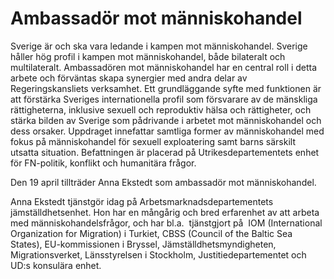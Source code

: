 # Ambassadör mot människohandel

Sverige är och ska vara ledande i kampen mot människohandel. Sverige håller hög profil i kampen mot människohandel, både bilateralt och multilateralt. Ambassadören mot människohandel har en central roll i detta arbete och förväntas skapa synergier med andra delar av Regeringskansliets verksamhet. Ett grundläggande syfte med funktionen är att förstärka Sveriges internationella profil som försvarare av de mänskliga rättigheterna, inklusive sexuell och reproduktiv hälsa och rättigheter, och stärka bilden av Sverige som pådrivande i arbetet mot människohandel och dess orsaker. Uppdraget innefattar samtliga former av människohandel med fokus på människohandel för sexuell exploatering samt barns särskilt utsatta situation. Befattningen är placerad på Utrikesdepartementets enhet för FN\-politik, konflikt och humanitära frågor.

Den 19 april tillträder Anna Ekstedt som ambassadör mot människohandel.

Anna Ekstedt tjänstgör idag på Arbetsmarknadsdepartementets jämställdhetsenhet. Hon har en mångårig och bred erfarenhet av att arbeta med människohandelsfrågor, och har bl.a.  tjänstgjort på  IOM (International Organization for Migration) i Turkiet, CBSS (Council of the Baltic Sea States), EU\-kommissionen i Bryssel, Jämställdhetsmyndigheten, Migrationsverket, Länsstyrelsen i Stockholm, Justitiedepartementet och UD:s konsulära enhet.
